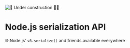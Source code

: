 ![🚧 Under construction 👷‍♂️](https://i.imgur.com/LEP2R3N.png)

# Node.js serialization API

🌐 Node.js' `v8.serialize()` and friends available everywhere
